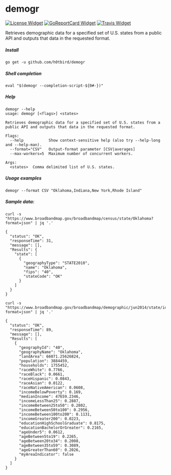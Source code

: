 # demogr

[![License Widget]][License] [![GoReportCard Widget]][GoReportCard] [![Travis Widget]][Travis]

[License]: http://www.apache.org/licenses/LICENSE-2.0.txt
[License Widget]: https://img.shields.io/badge/license-APACHE2-1eb0fc.svg
[GoReportCard]: https://goreportcard.com/report/h0tbird/demogr
[GoReportCard Widget]: https://goreportcard.com/badge/h0tbird/demogr
[Travis]: https://travis-ci.org/h0tbird/demogr
[Travis Widget]: https://travis-ci.org/h0tbird/demogr.svg?branch=master

Retrieves demographic data for a specified set of U.S. states from a public API and outputs that data in the requested format.

##### Install

```
go get -u github.com/h0tbird/demogr
```

##### Shell completion

```
eval "$(demogr --completion-script-${0#-})"
```

##### Help

```
demogr --help
usage: demogr [<flags>] <states>

Retrieves demographic data for a specified set of U.S. states from a public API and outputs that data in the requested format.

Flags:
  --help           Show context-sensitive help (also try --help-long and --help-man).
  --format="CSV"   Output-format parameter [CSV|averages]
  --max-workers=5  Maximum number of concurrent workers.

Args:
  <states>  Comma delimited list of U.S. states.
```

##### Usage examples

```
demogr --format CSV "Oklahoma,Indiana,New York,Rhode Island"
```

##### Sample data:

```
curl -s "https://www.broadbandmap.gov/broadbandmap/census/state/Oklahoma?format=json" | jq '.'
```

```
{
  "status": "OK",
  "responseTime": 31,
  "message": [],
  "Results": {
    "state": [
      {
        "geographyType": "STATE2010",
        "name": "Oklahoma",
        "fips": "40",
        "stateCode": "OK"
      }
    ]
  }
}
```

```
curl -s "https://www.broadbandmap.gov/broadbandmap/demographic/jun2014/state/ids/40?format=json" | jq '.'
```

```
{
  "status": "OK",
  "responseTime": 89,
  "message": [],
  "Results": [
    {
      "geographyId": "40",
      "geographyName": "Oklahoma",
      "landArea": 66071.25626824,
      "population": 3884459,
      "households": 1755452,
      "raceWhite": 0.7766,
      "raceBlack": 0.0661,
      "raceHispanic": 0.0843,
      "raceAsian": 0.0122,
      "raceNativeAmerican": 0.0608,
      "incomeBelowPoverty": 0.169,
      "medianIncome": 47659.2346,
      "incomeLessThan25": 0.2887,
      "incomeBetween25to50": 0.2802,
      "incomeBetween50to100": 0.2956,
      "incomeBetween100to200": 0.1131,
      "incomeGreater200": 0.0223,
      "educationHighSchoolGraduate": 0.8175,
      "educationBachelorOrGreater": 0.2165,
      "ageUnder5": 0.0612,
      "ageBetween5to19": 0.2265,
      "ageBetween20to34": 0.2008,
      "ageBetween35to59": 0.3089,
      "ageGreaterThan60": 0.2026,
      "myAreaIndicator": false
    }
  ]
}
```
